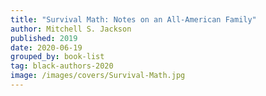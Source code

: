 ```yaml
---
title: "Survival Math: Notes on an All-American Family"
author: Mitchell S. Jackson
published: 2019
date: 2020-06-19
grouped_by: book-list
tag: black-authors-2020
image: /images/covers/Survival-Math.jpg
---
```

